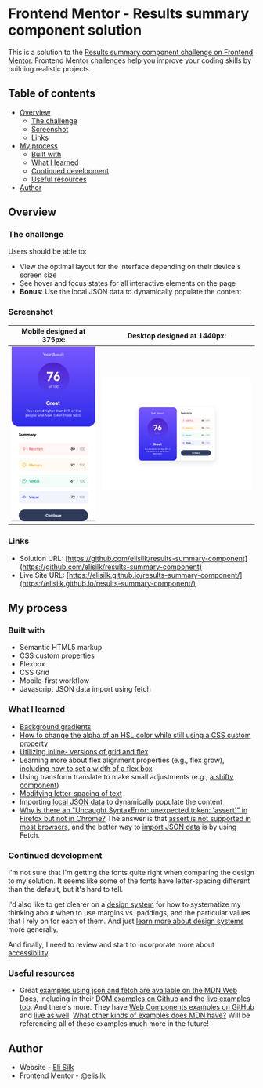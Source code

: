 # Frontend Mentor - Results summary component solution

This is a solution to the [Results summary component challenge on Frontend Mentor](https://www.frontendmentor.io/challenges/results-summary-component-CE_K6s0maV). Frontend Mentor challenges help you improve your coding skills by building realistic projects.

## Table of contents

- [Overview](#overview)
  - [The challenge](#the-challenge)
  - [Screenshot](#screenshot)
  - [Links](#links)
- [My process](#my-process)
  - [Built with](#built-with)
  - [What I learned](#what-i-learned)
  - [Continued development](#continued-development)
  - [Useful resources](#useful-resources)
- [Author](#author)

## Overview

### The challenge

Users should be able to:

- View the optimal layout for the interface depending on their device's screen size
- See hover and focus states for all interactive elements on the page
- **Bonus**: Use the local JSON data to dynamically populate the content

### Screenshot

|  Mobile designed at 375px:   |  Desktop designed at 1440px:  |
| :--------------------------: | :---------------------------: |
| ![](./screenshot-mobile.png) | ![](./screenshot-desktop.png) |

### Links

- Solution URL: [https://github.com/elisilk/results-summary-component](https://github.com/elisilk/results-summary-component)
- Live Site URL: [https://elisilk.github.io/results-summary-component/](https://elisilk.github.io/results-summary-component/)

## My process

### Built with

- Semantic HTML5 markup
- CSS custom properties
- Flexbox
- CSS Grid
- Mobile-first workflow
- Javascript JSON data import using fetch

### What I learned

- [Background gradients](https://developer.mozilla.org/en-US/docs/Web/CSS/gradient/linear-gradient)
- [How to change the alpha of an HSL color while still using a CSS custom property](https://stackoverflow.com/questions/76173508/how-to-change-alpha-of-an-hsl-color-if-the-color-comes-from-a-css-custom-propert)
- [Utilizing inline- versions of grid and flex](https://stackoverflow.com/questions/66948139/how-to-prevent-css-grid-from-taking-up-full-width)
- Learning more about flex alignment properties (e.g., flex grow), [including how to set a width of a flex box](https://stackoverflow.com/questions/29885284/how-to-set-a-fixed-width-column-with-css-flexbox)
- Using transform translate to make small adjustments (e.g., [a shifty component](https://www.joshwcomeau.com/css/pixel-perfection/))
- [Modifying letter-spacing of text](https://developer.mozilla.org/en-US/docs/Web/CSS/letter-spacing)
- Importing [local JSON data](https://developer.mozilla.org/en-US/docs/Web/API/Response/json) to dynamically populate the content
- [Why is there an "Uncaught SyntaxError: unexpected token: 'assert'" in Firefox but not in Chrome?](https://stackoverflow.com/questions/74612444/problem-with-import-json-in-firefox-but-in-other-browsers-it-work) The answer is that [assert is not supported in most browsers](https://developer.mozilla.org/en-US/docs/Web/JavaScript/Reference/Statements/import#browser_compatibility), and the better way to [import JSON data](https://www.freecodecamp.org/news/how-to-read-json-file-in-javascript/) is by using Fetch.

### Continued development

I'm not sure that I'm getting the fonts quite right when comparing the design to my solution. It seems like some of the fonts have letter-spacing different than the default, but it's hard to tell.

I'd also like to get clearer on a [design system](https://www.figma.com/design-systems/) for how to systematize my thinking about when to use margins vs. paddings, and the particular values that I rely on for each of them. And just [learn more about design systems](https://help.figma.com/hc/en-us/articles/14552901442839-Overview-Introduction-to-design-systems) more generally.

And finally, I need to review and start to incorporate more about [accessibility](https://developer.mozilla.org/en-US/docs/Learn/Accessibility).

### Useful resources

- Great [examples using json and fetch are available on the MDN Web Docs](https://developer.mozilla.org/en-US/docs/Web/API/Response/json), including in their [DOM examples on Github](https://github.com/mdn/dom-examples/) and the [live examples too](https://mdn.github.io/dom-examples/). And there's more. They have [Web Components examples on GitHub]() and [live as well](https://mdn.github.io/web-components-examples/). [What other kinds of examples does MDN have?](https://developer.mozilla.org/en-US/) Will be referencing all of these examples much more in the future!

## Author

- Website - [Eli Silk](https://github.com/elisilk)
- Frontend Mentor - [@elisilk](https://www.frontendmentor.io/profile/elisilk)
